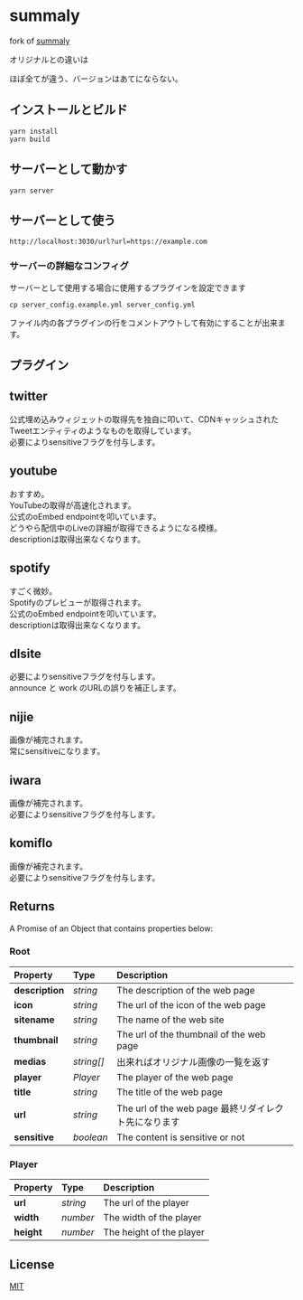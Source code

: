 summaly
================================================================

fork of [summaly](https://github.com/syuilo/summaly)

オリジナルとの違いは

ほぼ全てが違う、バージョンはあてにならない。

## インストールとビルド
```
yarn install
yarn build
```

## サーバーとして動かす
```
yarn server
```

## サーバーとして使う
```
http://localhost:3030/url?url=https://example.com
```

### サーバーの詳細なコンフィグ

サーバーとして使用する場合に使用するプラグインを設定できます
```
cp server_config.example.yml server_config.yml
```

ファイル内の各プラグインの行をコメントアウトして有効にすることが出来ます。

## プラグイン

## twitter
公式埋め込みウィジェットの取得先を独自に叩いて、CDNキャッシュされたTweetエンティティのようなものを取得しています。  
必要によりsensitiveフラグを付与します。

## youtube
おすすめ。  
YouTubeの取得が高速化されます。  
公式のoEmbed endpointを叩いています。  
どうやら配信中のLiveの詳細が取得できるようになる模様。  
descriptionは取得出来なくなります。

## spotify
すごく微妙。  
Spotifyのプレビューが取得されます。  
公式のoEmbed endpointを叩いています。  
descriptionは取得出来なくなります。

## dlsite
必要によりsensitiveフラグを付与します。  
announce と work のURLの誤りを補正します。

## nijie
画像が補完されます。  
常にsensitiveになります。

## iwara
画像が補完されます。  
必要によりsensitiveフラグを付与します。

## komiflo
画像が補完されます。  
必要によりsensitiveフラグを付与します。

## Returns

A Promise of an Object that contains properties below:

### Root

| Property        | Type      | Description                              |
| :-------------- | :-------- | :--------------------------------------- |
| **description** | *string*  | The description of the web page          |
| **icon**        | *string*  | The url of the icon of the web page      |
| **sitename**    | *string*  | The name of the web site                 |
| **thumbnail**   | *string*  | The url of the thumbnail of the web page |
| **medias**      | *string[]*| 出来ればオリジナル画像の一覧を返す |
| **player**      | *Player*  | The player of the web page               |
| **title**       | *string*  | The title of the web page                |
| **url**         | *string*  | The url of the web page 最終リダイレクト先になります |
| **sensitive**   | *boolean* | The content is sensitive or not          |

### Player

| Property        | Type     | Description                              |
| :-------------- | :------- | :--------------------------------------- |
| **url**         | *string* | The url of the player                    |
| **width**       | *number* | The width of the player                  |
| **height**      | *number* | The height of the player                 |

License
----------------------------------------------------------------
[MIT](LICENSE)
